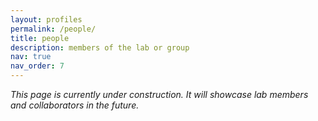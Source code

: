 ```yaml
---
layout: profiles
permalink: /people/
title: people
description: members of the lab or group
nav: true
nav_order: 7
---
```


*This page is currently under construction. It will showcase lab members and collaborators in the future.*
